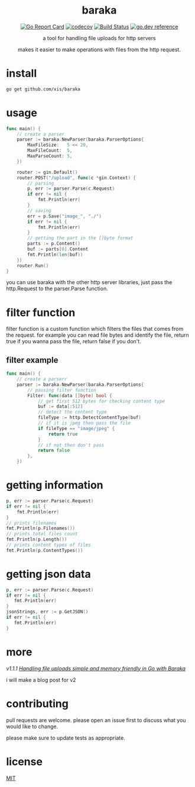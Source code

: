 
<div align="center">
  <h1>baraka</h1>
  
[![Go Report Card](https://goreportcard.com/badge/github.com/xis/baraka)](https://goreportcard.com/report/github.com/xis/baraka)
[![codecov](https://codecov.io/gh/xis/baraka/branch/master/graph/badge.svg)](https://codecov.io/gh/xis/baraka)
[![Build Status](https://travis-ci.org/xis/baraka.svg?branch=master)](https://travis-ci.org/xis/baraka) 
[![go.dev reference](https://img.shields.io/badge/go.dev-reference-007d9c?logo=go&logoColor=white&style=flat-square)](https://pkg.go.dev/github.com/xis/baraka)
  
a tool for handling file uploads for http servers

makes it easier to make operations with files from the http request.
</div>

# **install**
```bash
go get github.com/xis/baraka
```

# **usage**
```go
func main() {
	// create a parser
	parser := baraka.NewParser(baraka.ParserOptions{
		MaxFileSize:   5 << 20,
		MaxFileCount:  5,
		MaxParseCount: 5,
	})

	router := gin.Default()
	router.POST("/upload", func(c *gin.Context) {
		// parsing
		p, err := parser.Parse(c.Request)
		if err != nil {
			fmt.Println(err)
		}
		// saving
		err = p.Save("image_", "./")
		if err != nil {
			fmt.Println(err)
		}
		// getting the part in the []byte format
		parts := p.Content()
		buf := parts[0].Content
		fmt.Println(len(buf))
	})
	router.Run()
}
```
you can use baraka with the other http server libraries, just pass the http.Request to the parser.Parse function.

# **filter function**
filter function is a custom function which filters the files that comes from the request. for example you can read file bytes and identify the file, return true if you wanna pass the file, return false if you don't. 


## filter example
```go
func main() {
	// create a parserr
	parser := baraka.NewParser(baraka.ParserOptions{
		// passing filter function
		Filter: func(data []byte) bool {
			// get first 512 bytes for checking content type
			buf := data[:512]
			// detect the content type
			fileType := http.DetectContentType(buf)
			// if it is jpeg then pass the file
			if fileType == "image/jpeg" {
				return true
			}
			// if not then don't pass
			return false
		},
	})
```
# getting information
```go
p, err := parser.Parse(c.Request)
if err != nil {
	fmt.Println(err)
}
// prints filenames
fmt.Println(p.Filenames())
// prints total files count
fmt.Println(p.Length())
// prints content types of files
fmt.Println(p.ContentTypes())
```

# getting json data
 ```go
p, err := parser.Parse(c.Request)
if err != nil {
	fmt.Println(err)
}
jsonStrings, err := p.GetJSON()
if err != nil {
	fmt.Println(err)
}
```
# more 
*v1.1.1*
[*Handling file uploads simple and memory friendly in Go with Baraka*](https://dev.to/xis/handling-file-uploads-simple-and-memory-friendly-in-go-with-baraka-2h3)

i will make a blog post for v2

# contributing
 pull requests are welcome. please open an issue first to discuss what you would like to change.

 please make sure to update tests as appropriate.

# license
[MIT](https://choosealicense.com/licenses/mit/)
